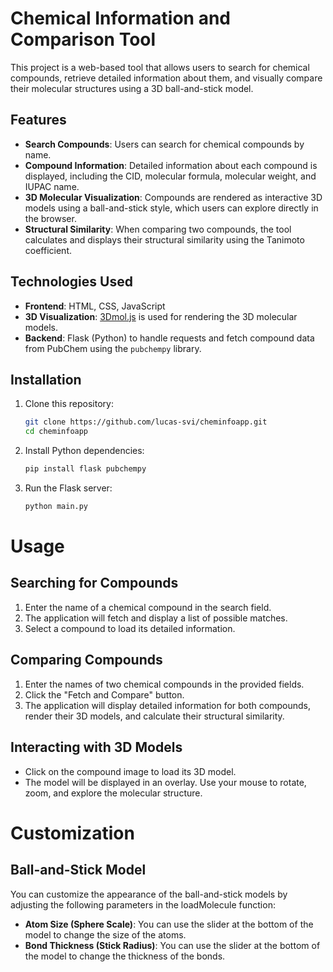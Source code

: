 # Chemical Information and Comparison Tool

This project is a web-based tool that allows users to search for chemical compounds, retrieve detailed information about
them, and visually compare their molecular structures using a 3D ball-and-stick model.

## Features

- **Search Compounds**: Users can search for chemical compounds by name.
- **Compound Information**: Detailed information about each compound is displayed, including the CID, molecular formula,
  molecular weight, and IUPAC name.
- **3D Molecular Visualization**: Compounds are rendered as interactive 3D models using a ball-and-stick style, which
  users can explore directly in the browser.
- **Structural Similarity**: When comparing two compounds, the tool calculates and displays their structural similarity
  using the Tanimoto coefficient.

## Technologies Used

- **Frontend**: HTML, CSS, JavaScript
- **3D Visualization**: [3Dmol.js](https://3dmol.csb.pitt.edu/) is used for rendering the 3D molecular models.
- **Backend**: Flask (Python) to handle requests and fetch compound data from PubChem using the `pubchempy` library.

## Installation

1. Clone this repository:
   ```bash
   git clone https://github.com/lucas-svi/cheminfoapp.git
   cd cheminfoapp
2. Install Python dependencies:
   ```bash
   pip install flask pubchempy
3. Run the Flask server:
   ```bash
   python main.py

# Usage

## Searching for Compounds

1. Enter the name of a chemical compound in the search field.
2. The application will fetch and display a list of possible matches.
3. Select a compound to load its detailed information.

## Comparing Compounds

1. Enter the names of two chemical compounds in the provided fields.
2. Click the "Fetch and Compare" button.
3. The application will display detailed information for both compounds, render their 3D models, and calculate their
   structural similarity.

## Interacting with 3D Models

* Click on the compound image to load its 3D model.
* The model will be displayed in an overlay. Use your mouse to rotate, zoom, and explore the molecular structure.

# Customization

## Ball-and-Stick Model

You can customize the appearance of the ball-and-stick models by adjusting the following parameters in the loadMolecule
function:

* **Atom Size (Sphere Scale)**: You can use the slider at the bottom of the model to change the size of the atoms.
* **Bond Thickness (Stick Radius)**: You can use the slider at the bottom of the model to change the thickness of the bonds.